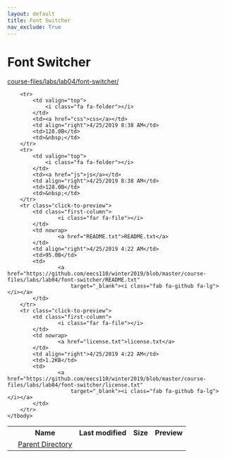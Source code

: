 ```yaml
---
layout: default
title: Font Switcher
nav_exclude: True
---
```


# Font Switcher

[course-files/labs/lab04/font-switcher/](.)

<table class="tbl-files">
    <tbody>
        <tr>
            <th valign="top"></th>
            <th>Name</th>
            <th>Last modified</th>
            <th>Size</th>
            <th>Preview</th>
        </tr>
        <tr>
            <td valign="top">
                <i class="fa fa-folder-open"></i>
            </td>
            <td><a href="../">Parent Directory</a></td>
            <td>&nbsp;</td>
            <td>&nbsp;</td>
            <td>&nbsp;</td>
        </tr>

        <tr>
            <td valign="top">
                <i class="fa fa-folder"></i>
            </td>
            <td><a href="css">css</a></td>
            <td align="right">4/25/2019 8:38 AM</td>
            <td>128.0B</td>
            <td>&nbsp;</td>
        </tr>
        <tr>
            <td valign="top">
                <i class="fa fa-folder"></i>
            </td>
            <td><a href="js">js</a></td>
            <td align="right">4/25/2019 8:38 AM</td>
            <td>128.0B</td>
            <td>&nbsp;</td>
        </tr>
        <tr class="click-to-preview">
            <td class="first-column">
                    <i class="far fa-file"></i>
            </td>
            <td nowrap>
                    <a href="README.txt">README.txt</a>
            </td>
            <td align="right">4/25/2019 4:22 AM</td>
            <td>95.0B</td>
            <td>
                    <a href="https://github.com/eecs110/winter2019/blob/master/course-files/labs/lab04/font-switcher/README.txt"
                        target="_blank"><i class="fab fa-github fa-lg"></i></a>
            </td>
        </tr>
        <tr class="click-to-preview">
            <td class="first-column">
                    <i class="far fa-file"></i>
            </td>
            <td nowrap>
                    <a href="license.txt">license.txt</a>
            </td>
            <td align="right">4/25/2019 4:22 AM</td>
            <td>1.2KB</td>
            <td>
                    <a href="https://github.com/eecs110/winter2019/blob/master/course-files/labs/lab04/font-switcher/license.txt"
                        target="_blank"><i class="fab fa-github fa-lg"></i></a>
            </td>
        </tr>
    </tbody>
</table>

